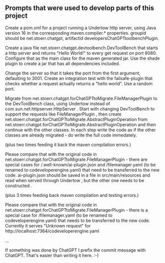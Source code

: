## Prompts that were used to develop parts of this project

Create a pom.xml for a project running a Undertow http server, using Java version 16 in the corresponding
maven.compiler.* properties.
groupid should be net.stoerr.chatgpt, artifactid developersChatGPTtoolbenchPlugin.

Create a java file net.stoerr.chatgpt.devtoolbench.DevToolBench that starts a http server and returns "Hello World!" to
every get request on port 8080.
Configure that as the main class for the maven generated jar.
Use the shade plugin to create a jar that has all dependencies included.

Change the server so that it takes the port from the first argument, defaulting to 3001.
Create an integration test with the failsafe-plugin that checks whether a request actually returns a "hello world". Use
a random port.

Migrate from net.stoerr.chatgpt.forChatGPTtoMigrate.FileManagerPlugin to the DevToolBench class, using Undertow instead
of com.sun.net.httpserver.HttpServer . Start with changing DevToolBench to support the requests like FileManagerPlugin ,
then create net.stoerr.chatgpt.forChatGPTtoMigrate.AbstractPluginOperation from
net.stoerr.chatgpt.forChatGPTtoMigrate.AbstractPluginOperation and then continue with the other classes. In each step
write the code as if the other classes are already migrated - do write the full code immedately.

(plus two times feeding it back the maven compilation errors.)

Please compare that with the original code in net.stoerr.chatgpt.forChatGPTtoMigrate.FileManagerPlugin - there are
special cases for /.well-known/ai-plugin.json and /filemanager.yaml (to be renamed to codeveloperengine.yaml) that need to be
transferred to the new code. ai-plugin.json should be saved in a file in src/main/resources and read when served through
Undertow , but the other one needs to be constructed .

(plus 3 times feeding back maven compilation and testing errors.)

Please compare that with the original code in net.stoerr.chatgpt.forChatGPTtoMigrate.FileManagerPlugin - there is a
special case for /filemanager.yaml (to be renamed to codeveloperengine.yaml) that needs to be
transferred to the new code. Currently it serves "Unknown request" for http://localhost:7364/codeveloperengine.yaml

...

If something was done by ChatGPT I prefix the commit message with ChatGPT. That's easier than writing it here. :-)
